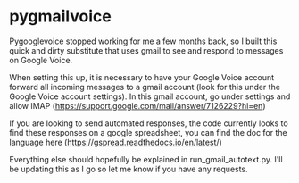 # pygmailvoice

Pygooglevoice stopped working for me a few months back, so I built this quick and dirty substitute that uses gmail to see and respond to messages on Google Voice.

When setting this up, it is necessary to have your Google Voice account forward all incoming messages to a gmail account (look for this under the Google Voice account settings). In this gmail account, go under settings and allow IMAP (https://support.google.com/mail/answer/7126229?hl=en)

If you are looking to send automated responses, the code currently looks to find these responses on a google spreadsheet, you can find the doc for the language here (https://gspread.readthedocs.io/en/latest/)

Everything else should hopefully be explained in run_gmail_autotext.py. I'll be updating this as I go so let me know if you have any requests.
